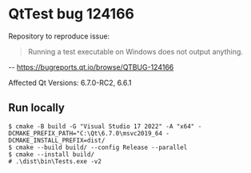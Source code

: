 # QtTest bug 124166
Repository to reproduce issue: 
> Running a test executable on Windows does not output anything.

-- https://bugreports.qt.io/browse/QTBUG-124166

Affected Qt Versions: 6.7.0-RC2, 6.6.1

## Run locally
```
$ cmake -B build -G "Visual Studio 17 2022" -A "x64" -DCMAKE_PREFIX_PATH="C:\Qt\6.7.0\msvc2019_64 -DCMAKE_INSTALL_PREFIX=dist/
$ cmake --build build/ --config Release --parallel
$ cmake --install build/
# .\dist\bin\Tests.exe -v2
```